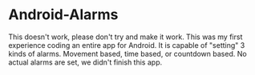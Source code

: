 # Android-Alarms
This doesn't work, please don't try and make it work. This was my first experience coding an entire app for Android. It is capable of
"setting" 3 kinds of alarms. Movement based, time based, or countdown based. No actual alarms are set, we didn't finish this app.
